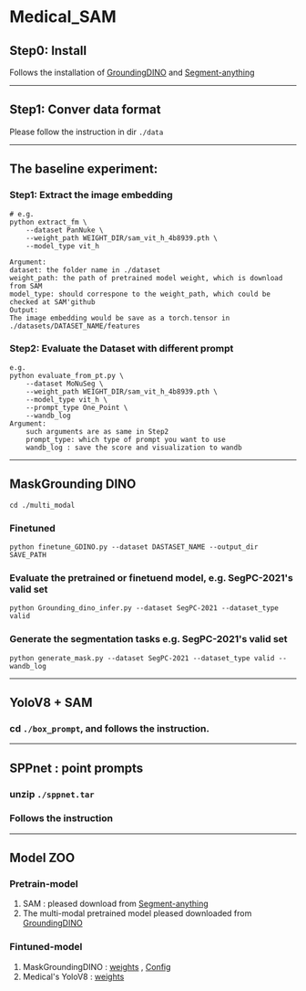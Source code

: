 # Medical_SAM

## Step0: Install  
Follows the installation of  [GroundingDINO](https://github.com/IDEA-Research/GroundingDINO) and [Segment-anything](https://github.com/facebookresearch/segment-anything)
***
## Step1: Conver data format
Please follow the instruction in dir ```./data```
***
## The baseline experiment:
### Step1: Extract the image embedding
```
# e.g.
python extract_fm \
    --dataset PanNuke \
    --weight_path WEIGHT_DIR/sam_vit_h_4b8939.pth \
    --model_type vit_h

Argument:
dataset: the folder name in ./dataset
weight_path: the path of pretrained model weight, which is download from SAM
model_type: should correspone to the weight_path, which could be checked at SAM'github
Output:
The image embedding would be save as a torch.tensor in ./datasets/DATASET_NAME/features
```
### Step2: Evaluate the Dataset with different prompt
```
e.g.
python evaluate_from_pt.py \
    --dataset MoNuSeg \
    --weight_path WEIGHT_DIR/sam_vit_h_4b8939.pth \
    --model_type vit_h \
    --prompt_type One_Point \
    --wandb_log
Argument:
    such arguments are as same in Step2
    prompt_type: which type of prompt you want to use
    wandb_log : save the score and visualization to wandb 
```
---
## MaskGrounding DINO
```
cd ./multi_modal
```
### Finetuned 
```
python finetune_GDINO.py --dataset DASTASET_NAME --output_dir SAVE_PATH
```
### Evaluate the pretrained or finetuend model, e.g. SegPC-2021's valid set
```
python Grounding_dino_infer.py --dataset SegPC-2021 --dataset_type valid
```
### Generate the segmentation tasks e.g. SegPC-2021's valid set
```
python generate_mask.py --dataset SegPC-2021 --dataset_type valid --wandb_log
```
---
## YoloV8 + SAM
### cd ```./box_prompt```, and follows the instruction.
---
## SPPnet : point prompts
### unzip ```./sppnet.tar```
### Follows the instruction
***
## Model ZOO
### Pretrain-model
1. SAM : pleased download from [Segment-anything](https://github.com/facebookresearch/segment-anything)
2. The multi-modal pretrained model pleased downloaded from [GroundingDINO](https://github.com/IDEA-Research/GroundingDINO)

### Fintuned-model
1. MaskGroundingDINO : [weights](https://drive.google.com/file/d/1gMQe8RywGqzQfAQaQzYGUe--XRzAtaQT/view?usp=drive_link) , [Config](https://drive.google.com/file/d/1l5h4lxqNhSS1hwurFx6fL9x4R4iIKcag/view?usp=drive_link)
2. Medical's YoloV8 : [weights]()
